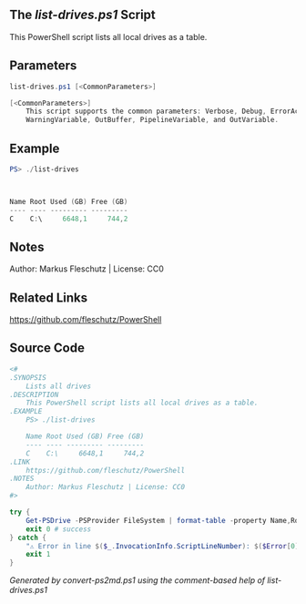 ## The *list-drives.ps1* Script

This PowerShell script lists all local drives as a table.

## Parameters
```powershell
list-drives.ps1 [<CommonParameters>]

[<CommonParameters>]
    This script supports the common parameters: Verbose, Debug, ErrorAction, ErrorVariable, WarningAction, 
    WarningVariable, OutBuffer, PipelineVariable, and OutVariable.
```

## Example
```powershell
PS> ./list-drives



Name Root Used (GB) Free (GB)
---- ---- --------- ---------
C    C:\     6648,1     744,2

```

## Notes
Author: Markus Fleschutz | License: CC0

## Related Links
https://github.com/fleschutz/PowerShell

## Source Code
```powershell
<#
.SYNOPSIS
	Lists all drives
.DESCRIPTION
	This PowerShell script lists all local drives as a table.
.EXAMPLE
	PS> ./list-drives

	Name Root Used (GB) Free (GB)
	---- ---- --------- ---------
	C    C:\     6648,1     744,2
.LINK
	https://github.com/fleschutz/PowerShell
.NOTES
	Author: Markus Fleschutz | License: CC0
#>

try {
	Get-PSDrive -PSProvider FileSystem | format-table -property Name,Root,@{n="Used (GB)";e={[math]::Round($_.Used/1GB,1)}},@{n="Free (GB)";e={[math]::Round($_.Free/1GB,1)}}
	exit 0 # success
} catch {
	"⚠️ Error in line $($_.InvocationInfo.ScriptLineNumber): $($Error[0])"
	exit 1
}
```

*Generated by convert-ps2md.ps1 using the comment-based help of list-drives.ps1*
